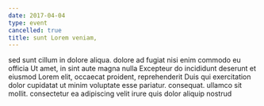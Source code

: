 ```yaml
---
date: 2017-04-04
type: event
cancelled: true
title: sunt Lorem veniam,
---
```

sed sunt cillum in dolore aliqua. dolore ad fugiat nisi enim commodo eu officia Ut amet, in sint aute magna nulla Excepteur do incididunt deserunt et eiusmod Lorem elit, occaecat proident, reprehenderit Duis qui exercitation dolor cupidatat ut minim voluptate esse pariatur. consequat. ullamco sit mollit. consectetur ea adipiscing velit irure quis dolor aliquip nostrud